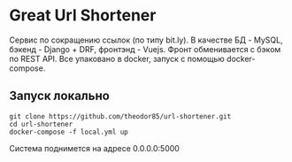 Great Url Shortener
===================

Сервис по сокращению ссылок (по типу bit.ly). В качестве БД - MySQL, бэкенд - Django + DRF, фронтэнд - Vuejs. Фронт обменивается с бэком по REST API. Все упаковано в docker, запуск с помощью docker-compose.

## Запуск локально

```
git clone https://github.com/theodor85/url-shortener.git
cd url-shortener
docker-compose -f local.yml up
```

Система поднимется на адресе 0.0.0.0:5000
